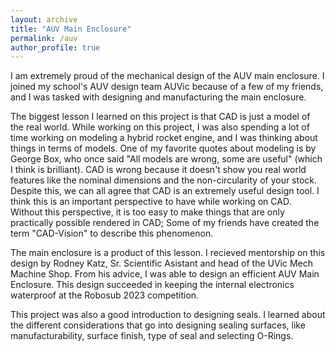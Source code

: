 ```yaml
---
layout: archive
title: "AUV Main Enclosure"
permalink: /auv
author_profile: true
---
```


I am extremely proud of the mechanical design of the AUV main enclosure. I joined my school's AUV design team AUVic because of a few of my friends, and I was tasked with designing and manufacturing the main enclosure.

 The biggest lesson I learned on this project is that CAD is just a model of the real world. While working on this project, I was also spending a lot of time working on modeling a hybrid rocket engine, and I was thinking about things in terms of models. One of my favorite quotes about modeling is by George Box, who once said "All models are wrong, some are useful" (which I think is brilliant). CAD is wrong because it doesn't show you real world features like the nominal dimensions and the non-circularity of your stock. Despite this, we can all agree that CAD is an extremely useful design tool. I think this is an important perspective to have while working on CAD. Without this perspective, it is too easy to make things that are only practically possible rendered in CAD; Some of my friends have created the term "CAD-Vision" to describe this phenomenon.
 
 The main enclosure is a product of this lesson. I recieved mentorship on this design by Rodney Katz, Sr. Scientific Asistant and head of the UVic Mech Machine Shop. From his advice, I was able to design an efficient AUV Main Enclosure. This design succeeded in keeping the internal electronics waterproof at the Robosub 2023 competition. 

 This project was also a good introduction to designing seals. I learned about the different considerations that go into designing sealing surfaces, like manufacturability, surface finish, type of seal and selecting O-Rings.
